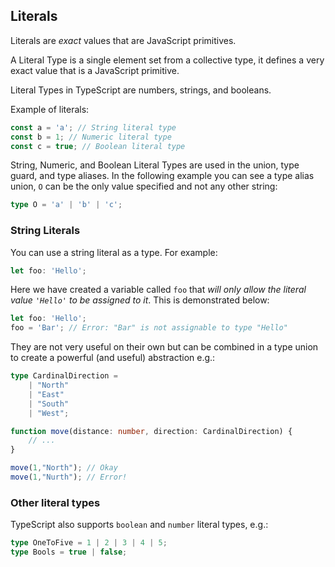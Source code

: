 ## Literals
Literals are *exact* values that are JavaScript primitives. 


A Literal Type is a single element set from a collective type, it defines a very exact value that is a JavaScript primitive.

Literal Types in TypeScript are numbers, strings, and booleans.

Example of literals:

```typescript
const a = 'a'; // String literal type
const b = 1; // Numeric literal type
const c = true; // Boolean literal type
```

String, Numeric, and Boolean Literal Types are used in the union, type guard, and type aliases.
In the following example you can see a type alias union, `O` can be the only value specified and not any other string:

```typescript
type O = 'a' | 'b' | 'c';
```

### String Literals

You can use a string literal as a type. For example:

```ts
let foo: 'Hello';
```

Here we have created a variable called `foo` that *will only allow the literal value `'Hello'` to be assigned to it*. This is demonstrated below:

```ts
let foo: 'Hello';
foo = 'Bar'; // Error: "Bar" is not assignable to type "Hello"
```

They are not very useful on their own but can be combined in a type union to create a powerful (and useful) abstraction e.g.:

```ts
type CardinalDirection =
    | "North"
    | "East"
    | "South"
    | "West";

function move(distance: number, direction: CardinalDirection) {
    // ...
}

move(1,"North"); // Okay
move(1,"Nurth"); // Error!
```

### Other literal types
TypeScript also supports `boolean` and `number` literal types, e.g.: 

```ts
type OneToFive = 1 | 2 | 3 | 4 | 5;
type Bools = true | false;
```
